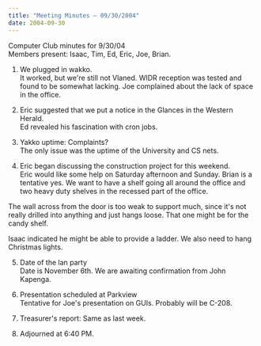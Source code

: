 ```yaml
---
title: "Meeting Minutes – 09/30/2004"
date: 2004-09-30
---
```

Computer Club minutes for 9/30/04<br>
Members present: Isaac, Tim, Ed, Eric, Joe, Brian.<p>

1. We plugged in wakko. <br>
It worked, but we're still not Vlaned.  WIDR reception was tested and found to
be somewhat lacking.  Joe complained about the lack of space in the office.<p>

2. Eric suggested that we put a notice in the Glances in the Western
Herald.<br>
Ed revealed his fascination with cron jobs.<p>

3. Yakko uptime: Complaints?<br>
The only issue was the uptime of the University and CS nets.<p>

4. Eric began discussing the construction project for this weekend.<br>
Eric would like some help on Saturday afternoon and Sunday.  Brian is a
tentative yes.  We want to have a shelf going all around the office and two
heavy duty shelves in the recessed part of the office.<p>

The wall across from the door is too weak to support much, since it's not
really drilled into anything and just hangs loose.  That one might be for the
candy shelf.<p>

Isaac indicated he might be able to provide a ladder.  We also need to hang
Christmas lights.<p>

5. Date of the lan party<br>
Date is November 6th.  We are awaiting confirmation from John Kapenga.<p>

6. Presentation scheduled at Parkview<br>
Tentative for Joe's presentation on GUIs.  Probably will be C-208.<p>

7. Treasurer's report: Same as last week.<p>

8. Adjourned at 6:40 PM.<p>


